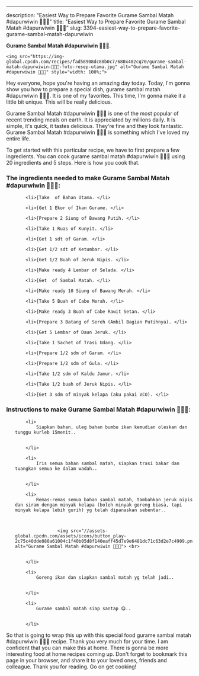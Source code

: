 ---
description: "Easiest Way to Prepare Favorite Gurame Sambal Matah #dapurwiwin 👩🏻‍🍳"
title: "Easiest Way to Prepare Favorite Gurame Sambal Matah #dapurwiwin 👩🏻‍🍳"
slug: 3394-easiest-way-to-prepare-favorite-gurame-sambal-matah-dapurwiwin

<p>
	<strong>Gurame Sambal Matah #dapurwiwin 👩🏻‍🍳</strong>. 
	
</p>
<p>
	
	<img src="https://img-global.cpcdn.com/recipes/fad58908dc88b0c7/680x482cq70/gurame-sambal-matah-dapurwiwin-👩🏻🍳-foto-resep-utama.jpg" alt="Gurame Sambal Matah #dapurwiwin 👩🏻‍🍳" style="width: 100%;">
	
	
</p>
<p>
	Hey everyone, hope you're having an amazing day today. Today, I'm gonna show you how to prepare a special dish, gurame sambal matah #dapurwiwin 👩🏻‍🍳. It is one of my favorites. This time, I'm gonna make it a little bit unique. This will be really delicious.
</p>
	
<p>
	Gurame Sambal Matah #dapurwiwin 👩🏻‍🍳 is one of the most popular of recent trending meals on earth. It is appreciated by millions daily. It is simple, it's quick, it tastes delicious. They're fine and they look fantastic. Gurame Sambal Matah #dapurwiwin 👩🏻‍🍳 is something which I've loved my entire life.
</p>
<p>
	
</p>

<p>
To get started with this particular recipe, we have to first prepare a few ingredients. You can cook gurame sambal matah #dapurwiwin 👩🏻‍🍳 using 20 ingredients and 5 steps. Here is how you cook that.
</p>

<h3>The ingredients needed to make Gurame Sambal Matah #dapurwiwin 👩🏻‍🍳:</h3>

<ol>
	
		<li>{Take  of Bahan Utama. </li>
	
		<li>{Get 1 Ekor of Ikan Gurame. </li>
	
		<li>{Prepare 2 Siung of Bawang Putih. </li>
	
		<li>{Take 1 Ruas of Kunyit. </li>
	
		<li>{Get 1 sdt of Garam. </li>
	
		<li>{Get 1/2 sdt of Ketumbar. </li>
	
		<li>{Get 1/2 Buah of Jeruk Nipis. </li>
	
		<li>{Make ready 4 Lembar of Selada. </li>
	
		<li>{Get  of Sambal Matah. </li>
	
		<li>{Make ready 10 Siung of Bawang Merah. </li>
	
		<li>{Take 5 Buah of Cabe Merah. </li>
	
		<li>{Make ready 3 Buah of Cabe Rawit Setan. </li>
	
		<li>{Prepare 3 Batang of Sereh (Ambil Bagian Putihnya). </li>
	
		<li>{Get 5 Lembar of Daun Jeruk. </li>
	
		<li>{Take 1 Sachet of Trasi Udang. </li>
	
		<li>{Prepare 1/2 sdm of Garam. </li>
	
		<li>{Prepare 1/2 sdm of Gula. </li>
	
		<li>{Take 1/2 sdm of Kaldu Jamur. </li>
	
		<li>{Take 1/2 buah of Jeruk Nipis. </li>
	
		<li>{Get 3 sdm of minyak kelapa (aku pakai VCO). </li>
	
</ol>
<p>
	
</p>

<h3>Instructions to make Gurame Sambal Matah #dapurwiwin 👩🏻‍🍳:</h3>

<ol>
	
		<li>
			Siapkan bahan, uleg bahan bumbu ikan kemudian oleskan dan tunggu kurleb 15menit..
			
			
		</li>
	
		<li>
			Iris semua bahan sambal matah, siapkan trasi bakar dan tuangkan semua ke dalam wadah..
			
			
		</li>
	
		<li>
			Remas-remas semua bahan sambal matah, tambahkan jeruk nipis dan siram dengan minyak kelapa (boleh minyak goreng biasa, tapi minyak kelapa lebih gurih) yg telah dipanaskan sebentar..
			
			
				
					<img src="//assets-global.cpcdn.com/assets/icons/button_play-2c75c40dde080a61004c1f40b05d8f140eaff45d7e9e6481dc71c63d2e7c4909.png" alt="Gurame Sambal Matah #dapurwiwin 👩🏻‍🍳"> <br>
				
			
		</li>
	
		<li>
			Goreng ikan dan siapkan sambal matah yg telah jadi..
			
			
		</li>
	
		<li>
			Gurame sambal matah siap santap 😋..
			
			
		</li>
	
</ol>

<p>
	
</p>

<p>
	So that is going to wrap this up with this special food gurame sambal matah #dapurwiwin 👩🏻‍🍳 recipe. Thank you very much for your time. I am confident that you can make this at home. There is gonna be more interesting food at home recipes coming up. Don't forget to bookmark this page in your browser, and share it to your loved ones, friends and colleague. Thank you for reading. Go on get cooking!
</p>
